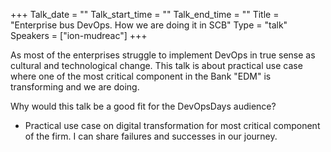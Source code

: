 +++
Talk_date = ""
Talk_start_time = ""
Talk_end_time = ""
Title = "Enterprise bus  DevOps. How we are doing it in SCB"
Type = "talk"
Speakers = ["ion-mudreac"]
+++

As most of the enterprises struggle to implement DevOps in true sense as cultural and technological change. This talk is about practical use case where one of the most critical component in the Bank "EDM" is transforming and we are doing.

Why would this talk be a good fit for the DevOpsDays audience?
* Practical use case on digital transformation for most critical component of the firm. I can share failures and successes in our journey. 
